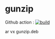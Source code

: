 # gunzip

Github action : [![build](https://github.com/orix-software/gunzip/actions/workflows/main.yml/badge.svg?branch=master)](https://github.com/orix-software/gunzip/actions/workflows/main.yml)



ar vx gunzip.deb
